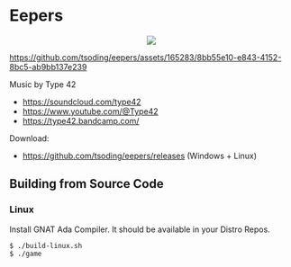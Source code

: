 # Eepers

<p align=center>
  <img src="./assets/icon.png">
</p>


https://github.com/tsoding/eepers/assets/165283/8bb55e10-e843-4152-8bc5-ab9bb137e239

Music by Type 42
- https://soundcloud.com/type42
- https://www.youtube.com/@Type42
- https://type42.bandcamp.com/

Download:
- https://github.com/tsoding/eepers/releases (Windows + Linux)

## Building from Source Code

### Linux

Install GNAT Ada Compiler. It should be available in your Distro Repos.

```console
$ ./build-linux.sh
$ ./game
```
